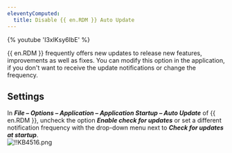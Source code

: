 ```yaml
---
eleventyComputed:
  title: Disable {{ en.RDM }} Auto Update
---
```

{% youtube 'I3xlKsy6IbE' %}

{{ en.RDM }} frequently offers new updates to release new features, improvements as well as fixes. You can modify this option in the application, if you don't want to receive the update notifications or change the frequency.

## Settings

In ***File – Options – Application – Application Startup – Auto Update*** of {{ en.RDM }}, uncheck the option ***Enable check for updates*** or set a different notification frequency with the drop-down menu next to ***Check for updates at startup***.  
![!!KB4516.png](https://webdevolutions.azureedge.net/docs/en/kb/KB4516.png)
